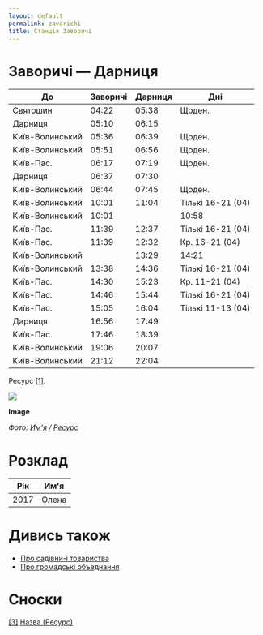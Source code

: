 ```yaml
---
layout: default
permalink: zavorichi
title: Станцiя Заворичi
---
```


# Заворичi — Дарниця

|До|Заворичi|Дарниця|Днi|
|-|-|-|-|
|Святошин|04:22|05:38|Щоден.|
|Дарниця|05:10|06:15||
|Kиїв-Волинський|05:36|06:39|Щоден.|
|Kиїв-Волинський|05:51|06:56|Щоден.|
|Kиїв-Пас.|06:17|07:19|Щоден.|
|Дарниця|06:37|07:30||
|Kиїв-Волинський|06:44|07:45|Щоден.|
|Kиїв-Волинський|10:01|11:04|Тiлькi 16-21 (04)|
|Kиїв-Волинський|10:01||10:58|Кр. 16-21 (04)|
|Kиїв-Пас.|11:39|12:37|Тiлькi 16-21 (04)|
|Kиїв-Пас.|11:39|12:32|Кр. 16-21 (04)|
|Kиїв-Волинський||13:29|14:21|Кр. 16-21 (04)|
|Kиїв-Волинський|13:38|14:36|Тiлькi 16-21 (04)|
|Kиїв-Пас.|14:30|15:23|Кр. 11-21 (04)|
|Kиїв-Пас.|14:46|15:44|Тiлькi 16-21 (04)|
|Kиїв-Пас.|15:05|16:04|Тiлькi 11-13 (04)|
|Дарниця|16:56|17:49||
|Kиїв-Пас.|17:46|18:39||
|Kиїв-Волинський|19:06|20:07||
|Kиїв-Волинський|21:12|22:04||

Ресурс <span id="a1">[\[1\]](#f1)</span>.

![](/encyclopedia/images/{{page.permalink}}.jpg)

**Image**

*Фото: [Им'я](index) / [Ресурс](index)*

# Розклад

|Рiк|Им'я|
|-|-|
|2017|Олена|


# Дивись також

+ [Про садівни-і товариства](pro-sadivnici-tovaristva)
+ [Про громадськi объеднання](pro-gromadski-obiednannya)

# Сноски

[[3]](#a3) <span id="f3"></span> [Назва (Ресурс)](index)
